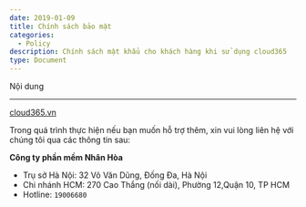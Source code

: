 ```yaml
---
date: 2019-01-09
title: Chính sách bảo mật
categories:
  - Policy
description: Chính sách mật khẩu cho khách hàng khi sử dụng cloud365
type: Document
---
```


Nội dung


---
[cloud365.vn](https://cloud365.vn/)

Trong quá trình thực hiện nếu bạn muốn hỗ trợ thêm, xin vui lòng liên hệ với chúng tôi qua các thông tin sau:

**Công ty phần mềm Nhân Hòa**
- Trụ sở Hà Nội: 32 Võ Văn Dũng, Đống Đa, Hà Nội
- Chi nhánh HCM: 270 Cao Thắng (nối dài), Phường 12,Quận 10, TP HCM
- Hotline: `19006680`